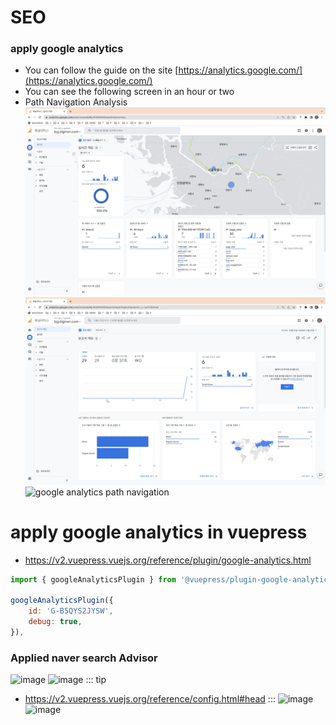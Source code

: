 # SEO

### apply google analytics
- You can follow the guide on the site [https://analytics.google.com/](https://analytics.google.com/)
- You can see the following screen in an hour or two
- Path Navigation Analysis
![google analytics main](../../../../images/analytics.google.com/analytics.google.com-1.png)
![google analytics report](../../../../images/analytics.google.com/analytics.google.com-2.png)
![google analytics path navigation](https://user-images.githubusercontent.com/10396850/205191457-9f1c58ff-fa0c-4975-9f3d-f1bfbd609dfc.png)


# apply google analytics in vuepress
- https://v2.vuepress.vuejs.org/reference/plugin/google-analytics.html
``` js
import { googleAnalyticsPlugin } from '@vuepress/plugin-google-analytics'

googleAnalyticsPlugin({
    id: 'G-B5QYS2JYSW',
    debug: true,
}),
```

### Applied naver search Advisor
![image](https://user-images.githubusercontent.com/10396850/205189346-6d3d4d11-33b1-43fe-a592-a15c49e9d222.png)
![image](https://user-images.githubusercontent.com/10396850/205189694-f97c2420-eac1-409f-9c14-fc8fae16af3f.png)
::: tip
- https://v2.vuepress.vuejs.org/reference/config.html#head
:::
![image](https://user-images.githubusercontent.com/10396850/205334401-a326d33e-7edd-4f96-bb61-d388f9c04b27.png)
![image](https://user-images.githubusercontent.com/10396850/205204091-a0b0e05f-9f1d-4207-a9b5-607c97fe35a3.png)
